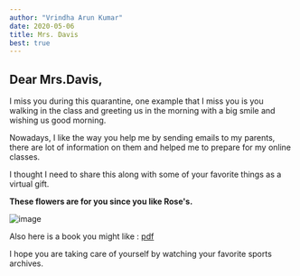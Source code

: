 ```yaml
---
author: "Vrindha Arun Kumar"
date: 2020-05-06
title: Mrs. Davis
best: true
---
```


## Dear Mrs.Davis,

I miss you during this quarantine, one example that I miss you is you walking in the class and greeting us in the morning with a big smile and wishing us good morning.

Nowadays, I like the way you help me by sending emails to my parents, there are lot of information on them and helped me to prepare for my online classes.

I thought I need to share this along with some of your favorite things as a virtual gift.

**These flowers are for you since you like Rose's.**

![image](/img/rose2.jpg)

Also here is a book you might like : [pdf](/doc/Enjoy_Cookies.pdf)

I hope you are taking care of yourself by watching your favorite sports archives.